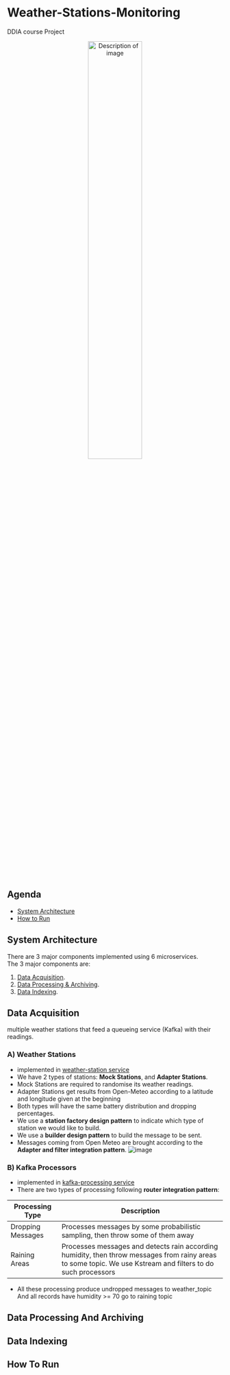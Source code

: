 ﻿# Weather-Stations-Monitoring
DDIA course Project
<p align="center">
  <img src="https://github-production-user-asset-6210df.s3.amazonaws.com/95547833/252765129-51d43a3d-e529-41c4-9cec-aedf19528acf.png?X-Amz-Algorithm=AWS4-HMAC-SHA256&X-Amz-Credential=AKIAIWNJYAX4CSVEH53A%2F20230711%2Fus-east-1%2Fs3%2Faws4_request&X-Amz-Date=20230711T185958Z&X-Amz-Expires=300&X-Amz-Signature=eb12a22d7d023a44ce8d9c235d4b9af028e6d0640aed95c6fd291f59a99f6755&X-Amz-SignedHeaders=host&actor_id=95547833&key_id=0&repo_id=641528715" alt="Description of image" style="width: 50%; height: auto;" />
</p>

## Agenda
- [System Architecture](#system-architecture)
- [How to Run](#how-to-run)

<a name="-system-architecture"></a> 
## System Architecture
There are 3 major components implemented using 6 microservices. </br>
The 3 major components are:
1) [Data Acquisition](#data-acquisition).
2) [Data Processing & Archiving](#data-processing-and-archiving).
3) [Data Indexing](#data-indexing).

<a name="-data-acquisition"></a> 
## Data Acquisition
multiple weather stations that feed a queueing service (Kafka) with their readings.</br>
### A) Weather Stations
- implemented in [weather-station service](./weather-station/)
- We have 2 types of stations: **Mock Stations**, and **Adapter Stations**.
- Mock Stations are required to randomise its weather readings.
- Adapter Stations get results from Open-Meteo according to a latitude and longitude given at the beginning
- Both types will have the same battery distribution and dropping percentages.
- We use a **station factory design pattern** to indicate which type of station we would like to build.
- We use a **builder design pattern** to build the message to be sent.
- Messages coming from Open Meteo are brought according to the **Adapter and filter integration pattern**.
![image](https://github.com/basel-bytes/Weather-Stations-Monitoring/assets/95547833/dec216b6-d091-4a40-9c65-0dc6095293e2)

### B) Kafka Processors
- implemented in [kafka-processing service](./kafka-processor/)
- There are two types of processing following **router integration pattern**:
  
| Processing Type | Description |
| --- | --- |
| Dropping Messages | Processes messages by some probabilistic sampling, then throw some of them away |
| Raining Areas | Processes messages and detects rain according humidity, then throw messages from rainy areas to some topic. We use Kstream and filters to do such processors |

- All these processing produce undropped messages to weather_topic And all records have humidity >= 70 go to raining topic


<a name="-data-processing-and-archiving"></a> 
## Data Processing And Archiving

<a name="-data-indexing"></a> 
## Data Indexing



<a name="-how-to-run"></a> 
## How To Run



